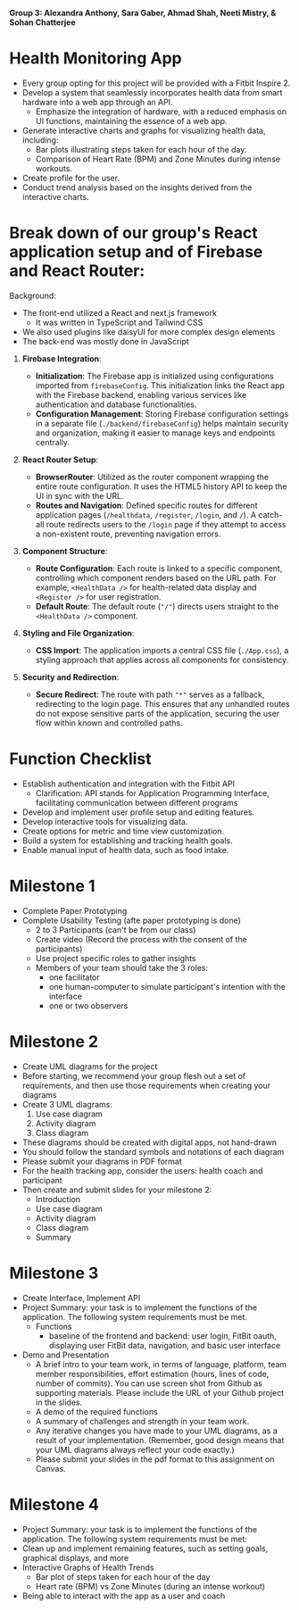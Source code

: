 **Group 3: Alexandra Anthony, Sara Gaber, Ahmad Shah, Neeti Mistry, & Sohan Chatterjee**


# Health Monitoring App
- Every group opting for this project will be provided with a Fitbit Inspire 2.
- Develop a system that seamlessly incorporates health data from smart hardware into a web app through an API.
  - Emphasize the integration of hardware, with a reduced emphasis on UI functions, maintaining the essence of a web app.
- Generate interactive charts and graphs for visualizing health data, including:
  - Bar plots illustrating steps taken for each hour of the day.
  - Comparison of Heart Rate (BPM) and Zone Minutes during intense workouts.
- Create profile for the user.
- Conduct trend analysis based on the insights derived from the interactive charts.
  
# Break down of our group's React application setup and of Firebase and React Router:

Background:
- The front-end utilized a React and next.js framework
    - It was written in TypeScript and Tailwind CSS
- We also used plugins like daisyUI for more complex design elements
- The back-end was mostly done in JavaScript

1. **Firebase Integration**:
   - **Initialization**: The Firebase app is initialized using configurations imported from `firebaseConfig`. This initialization links the React app with the Firebase backend, enabling various services like authentication and database functionalities.
   - **Configuration Management**: Storing Firebase configuration settings in a separate file (`./backend/firebaseConfig`) helps maintain security and organization, making it easier to manage keys and endpoints centrally.

2. **React Router Setup**:
   - **BrowserRouter**: Utilized as the router component wrapping the entire route configuration. It uses the HTML5 history API to keep the UI in sync with the URL.
   - **Routes and Navigation**: Defined specific routes for different application pages (`/healthdata`, `/register`, `/login`, and `/`). A catch-all route redirects users to the `/login` page if they attempt to access a non-existent route, preventing navigation errors.

3. **Component Structure**:
   - **Route Configuration**: Each route is linked to a specific component, controlling which component renders based on the URL path. For example, `<HealthData />` for health-related data display and `<Register />` for user registration.
   - **Default Route**: The default route (`"/"`) directs users straight to the `<HealthData />` component.

4. **Styling and File Organization**:
   - **CSS Import**: The application imports a central CSS file (`./App.css`), a styling approach that applies across all components for consistency.

5. **Security and Redirection**:
   - **Secure Redirect**: The route with path `"*"` serves as a fallback, redirecting to the login page. This ensures that any unhandled routes do not expose sensitive parts of the application, securing the user flow within known and controlled paths.

# Function Checklist
- Establish authentication and integration with the Fitbit API
  - Clarification: API stands for Application Programming Interface, facilitating communication between different programs
- Develop and implement user profile setup and editing features.
- Develop interactive tools for visualizing data.
- Create options for metric and time view customization.
- Build a system for establishing and tracking health goals.
- Enable manual input of health data, such as food intake.

# Milestone 1
- Complete Paper Prototyping
- Complete Usability Testing (afte paper prototyping is done)
  - 2 to 3 Participants (can't be from our class)
  - Create video (Record the process with the consent of the participants)
  - Use project specific roles to gather insights
  - Members of your team should take the 3 roles:
      - one facilitator
      - one human-computer to simulate participant's intention with the interface
      - one or two observers
   
# Milestone 2
- Create UML diagrams for the project
- Before starting, we recommend your group flesh out a set of requirements, and then use those requirements when creating your diagrams
- Create 3 UML diagrams:
  1. Use case diagram
  2. Activity diagram
  3. Class diagram
- These diagrams should be created with digital apps, not hand-drawn
- You should follow the standard symbols and notations of each diagram
- Please submit your diagrams in PDF format
- For the health tracking app, consider the users: health coach and participant
- Then create and submit slides for your milestone 2:
    - Introduction
    - Use case diagram
    - Activity diagram
    - Class diagram
    - Summary

# Milestone 3
- Create Interface, Implement API
- Project Summary: your task is to implement the functions of the application. The following system requirements must be met.
  - Functions
    - baseline of the frontend and backend: user login, FitBit oauth, displaying user FitBit data, navigation, and basic user interface
- Demo and Presentation
  - A brief intro to your team work, in terms of language, platform, team member responsibilities, effort estimation (hours, lines of code, number of commits). You can use screen shot from Github as supporting materials. Please include the URL of your Github project in the slides.
  - A demo of the required functions
  - A summary of challenges and strength in your team work.
  - Any iterative changes you have made to your UML diagrams, as a result of your implementation.  (Remember, good design means that your UML diagrams always reflect your code exactly.)
  - Please submit your slides in the pdf format to this assignment on Canvas.

# Milestone 4
- Project Summary: your task is to implement the functions of the application. The following system requirements must be met:
- Clean up and implement remaining features, such as setting goals, graphical displays, and more
- Interactive Graphs of Health Trends
  - Bar plot of steps taken for each hour of the day
  - Heart rate (BPM) vs Zone Minutes (during an intense workout)
- Being able to interact with the app as a user and coach


   

